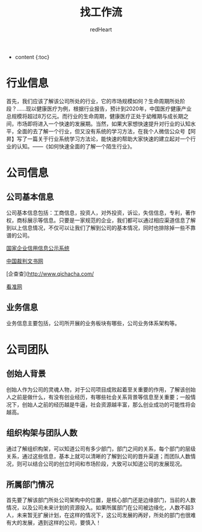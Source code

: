 ﻿---
layout: post
title:  "找工作流"
categories: Link
tags:  countdown Link
author: redHeart
---

* content
{:toc}








# 行业信息  

首先，我们应该了解该公司所处的行业，它的市场规模如何？生命周期所处阶段？......现以健康医疗为例，根据行业报告，预计到2020年，中国医疗健康产业总规模将超过8万亿元。而行业的生命周期，健康医疗正处于幼稚期与成长期之间，市场即将进入一个快速的发展期。当然，如果大家想快速提升对行业的认知水平，全面的去了解一个行业，但又没有系统的学习方法，在我个人微信公众号【阿昇】写了一篇关于行业系统学习方法论，能快速的帮助大家快速的建立起对一个行业的认知。——《如何快速全面的了解一个陌生行业》。 

# 公司信息

## 公司基本信息 

公司基本信息包括：工商信息，投资人，对外投资，诉讼，失信信息，专利，著作权，商标展示等信息。只要是一家规范的企业，我们都可以通过相应渠道信息了解到以上信息情况，不仅可以让我们了解到公司的基本情况，同时也排除掉一些不靠谱的公司。

[国家企业信用信息公示系统](http://www.gsxt.gov.cn/index.html)

[中国裁判文书网](http://wenshu.court.gov.cn/Index)

[企查查](http://www.qichacha.com/  

[看准网](http://www.kanzhun.com/)

## 业务信息 

业务信息主要包括，公司所开展的业务板块有哪些，公司业务体系架构等。 

# 公司团队 

## 创始人背景 

创始人作为公司的灵魂人物，对于公司项目成败起着至关重要的作用，了解该创始人之前是做什么，有没有创业经历，有哪些社会关系背景等信息至关重要；一般情况下，创始人之前的经历越是牛逼，社会资源越丰富，那么创业成功的可能性将会越高。 

## 组织构架与团队人数 

通过了解组织构架，可以知道公司有多少部门，部门之间的关系，每个部门的层级关系，通过这些信息，基本上就可以清晰的了解到公司的晋升渠道；而团队人数情况，则可以结合公司的创立时间和市场阶段，大致可以知道公司的发展现况。 

## 所属部门情况 

首先要了解该部门所处公司架构中的位置，是核心部门还是边缘部门，当前的人数情况，以及公司未来计划的资源投入。如果所属部门在公司被边缘化，人数不超3人，未来暂无扩展计划，在这样的情况下，这公司发展的再好，所处的部门也很难有大的发展，遇到这样的公司，要慎入！ 